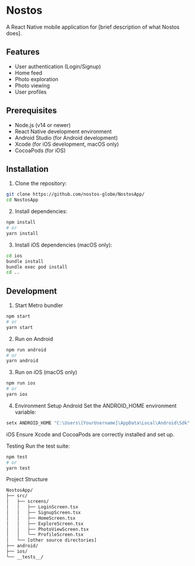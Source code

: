 # Nostos

A React Native mobile application for [brief description of what Nostos does].

## Features

- User authentication (Login/Signup)
- Home feed
- Photo exploration
- Photo viewing
- User profiles

## Prerequisites

- Node.js (v14 or newer)
- React Native development environment
- Android Studio (for Android development)
- Xcode (for iOS development, macOS only)
- CocoaPods (for iOS)

## Installation

1. Clone the repository:
```bash
git clone https://github.com/nostos-globe/NostosApp/
cd NostosApp
```

2. Install dependencies:
```bash
npm install
# or
yarn install
```

3. Install iOS dependencies (macOS only):

```bash
cd ios
bundle install
bundle exec pod install
cd ..
```

## Development
1. Start Metro bundler
```bash
npm start
# or
yarn start
```
2. Run on Android
```bash
npm run android
# or
yarn android
```
3. Run on iOS (macOS only)
```bash
npm run ios
# or
yarn ios
```
4. Environment Setup
Android
Set the ANDROID_HOME environment variable:
```bash
setx ANDROID_HOME "C:\Users\[YourUsername]\AppData\Local\Android\Sdk"
```

iOS
Ensure Xcode and CocoaPods are correctly installed and set up.

Testing
Run the test suite:

```bash
npm test
# or
yarn test
```

Project Structure
```bash
NostosApp/
├── src/
│   ├── screens/
│   │   ├── LoginScreen.tsx
│   │   ├── SignupScreen.tsx
│   │   ├── HomeScreen.tsx
│   │   ├── ExploreScreen.tsx
│   │   ├── PhotoViewScreen.tsx
│   │   └── ProfileScreen.tsx
│   └── [other source directories]
├── android/
├── ios/
└── __tests__/
```